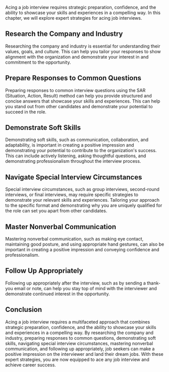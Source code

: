 
Acing a job interview requires strategic preparation, confidence, and the ability to showcase your skills and experiences in a compelling way. In this chapter, we will explore expert strategies for acing job interviews.

Research the Company and Industry
---------------------------------

Researching the company and industry is essential for understanding their values, goals, and culture. This can help you tailor your responses to show alignment with the organization and demonstrate your interest in and commitment to the opportunity.

Prepare Responses to Common Questions
-------------------------------------

Preparing responses to common interview questions using the SAR (Situation, Action, Result) method can help you provide structured and concise answers that showcase your skills and experiences. This can help you stand out from other candidates and demonstrate your potential to succeed in the role.

Demonstrate Soft Skills
-----------------------

Demonstrating soft skills, such as communication, collaboration, and adaptability, is important in creating a positive impression and demonstrating your potential to contribute to the organization's success. This can include actively listening, asking thoughtful questions, and demonstrating professionalism throughout the interview process.

Navigate Special Interview Circumstances
----------------------------------------

Special interview circumstances, such as group interviews, second-round interviews, or final interviews, may require specific strategies to demonstrate your relevant skills and experiences. Tailoring your approach to the specific format and demonstrating why you are uniquely qualified for the role can set you apart from other candidates.

Master Nonverbal Communication
------------------------------

Mastering nonverbal communication, such as making eye contact, maintaining good posture, and using appropriate hand gestures, can also be important in creating a positive impression and conveying confidence and professionalism.

Follow Up Appropriately
-----------------------

Following up appropriately after the interview, such as by sending a thank-you email or note, can help you stay top of mind with the interviewer and demonstrate continued interest in the opportunity.

Conclusion
----------

Acing a job interview requires a multifaceted approach that combines strategic preparation, confidence, and the ability to showcase your skills and experiences in a compelling way. By researching the company and industry, preparing responses to common questions, demonstrating soft skills, navigating special interview circumstances, mastering nonverbal communication, and following up appropriately, job seekers can make a positive impression on the interviewer and land their dream jobs. With these expert strategies, you are now equipped to ace any job interview and achieve career success.
